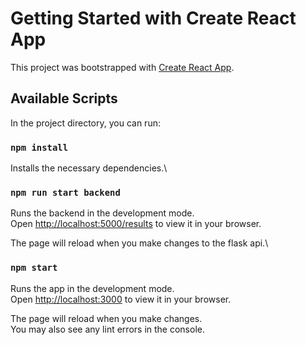 # Getting Started with Create React App

This project was bootstrapped with [Create React App](https://github.com/facebook/create-react-app).

## Available Scripts

In the project directory, you can run:

### `npm install`

Installs the necessary dependencies.\

### `npm run start backend`

Runs the backend in the development mode.\
Open [http://localhost:5000/results](http://localhost:5000/results) to view it in your browser.

The page will reload when you make changes to the flask api.\

### `npm start`

Runs the app in the development mode.\
Open [http://localhost:3000](http://localhost:3000) to view it in your browser.

The page will reload when you make changes.\
You may also see any lint errors in the console.
